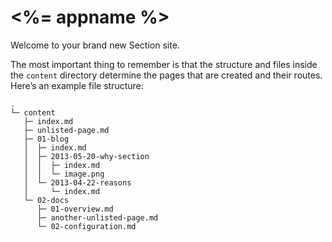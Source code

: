 # <%= appname %>

Welcome to your brand new Section site.

The most important thing to remember is that the structure and files inside the `content` directory determine the pages that are created and their routes. Here’s an example file structure:

```plain
.
└─ content
   ├─ index.md
   ├─ unlisted-page.md
   ├─ 01-blog
   │  ├─ index.md
   │  ├─ 2013-05-20-why-section
   │  │  ├─ index.md
   │  │  └─ image.png
   │  └─ 2013-04-22-reasons
   │     └─ index.md
   └─ 02-docs
      ├─ 01-overview.md
      ├─ another-unlisted-page.md
      └─ 02-configuration.md
```
